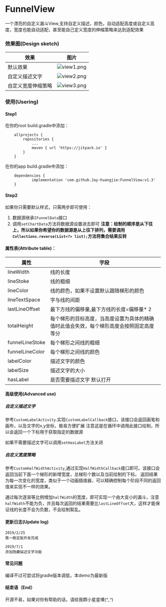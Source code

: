 # FunnelView
一个漂亮的自定义漏斗View,支持自定义描述，颜色，自动适配高度或自定义高度，宽度也能自动适配，甚至能自己定义宽度的伸缩策略来达到适配效果

### 效果图(Design sketch)
|效果|图片|
|---|---|
|默认效果|![view1.png](https://upload-images.jianshu.io/upload_images/3468978-921867ae19dd3bcf.png?imageMogr2/auto-orient/strip%7CimageView2/2/w/720)|
|自定义描述文字|![view2.png](https://upload-images.jianshu.io/upload_images/3468978-0517933d5ead4902.png?imageMogr2/auto-orient/strip%7CimageView2/2/w/720)|
|自定义宽度伸缩策略|![view3.png](https://upload-images.jianshu.io/upload_images/3468978-50289a6c88903663.png?imageMogr2/auto-orient/strip%7CimageView2/2/w/720)|

### 使用(Usering)
#### Step1
在你的root build.gradle中添加：
````
	allprojects {
		repositories {
			...
			maven { url 'https://jitpack.io' }
		}
	}
````
在你的app build.gradle中添加：
````
	dependencies {
	        implementation 'com.github.Jay-huangjie:FunnelView:v1.3'
	}
````
#### Step2
如果你只需要默认样式，只需两步即可使用：
1. 数据源继承`IFunnelData`接口
2. 调用`setChartData`方法将数据源设置进去即可
**注意：绘制的顺序是从下往上，所以如果你希望你的数据源是从上往下排列，需要调用`Collections.reverse(List<?> list);`方法将集合结果反转**

#### 属性表(Attribute table)：
|属性|字段|
|---|---|
|lineWidth|线的长度|
|lineStoke|线的粗细|
|lineColor|线的颜色，如果不设置默认跟随梯形的颜色|
|lineTextSpace|字与线的间距|
|lastLineOffset|最下方线的偏移量,最下方线的长度=偏移量* 2|
|totalHeight|每个梯形的目标高度，当高度设置为具体的精确值时此值会失效，每个梯形高度会按照固定高度等分|
|funnelLineStoke|每个梯形之间线的粗细|
|funnelLineColor|每个梯形之间线的颜色|
|labelColor|描述文字的颜色|
|labelSize|描述文字的大小|
|hasLabel|是否需要描述文字 默认打开|


#### 高级使用(Advanced use)
##### 自定义描述文字
参考`CustomLabelActivity`.实现`CustomLabelCallback`接口，该接口会返回画笔和画布，以及文字的x,y坐标，极易方便扩展
注意这是在循环中调用此接口绘制，所以会返回一个下标用于获取指定的数据源

如果不需要描述文字可以调用`setHasLabel`方法关闭

##### 自定义宽度策略
参考`CustomHalfWidthActivity`,通过实现`HalfWidthCallback`接口即可。该接口会返回当前下面一个梯形的新增宽度，总梯形个数以及当前绘制的下标。
返回结果为每一次变化的宽度，类似于一个动画插值器，可以精确控制每个阶段不同的返回值来实现不一样的效果。

通过每次逐渐等比例增加`halfWidth`的宽度，即可实现一个由大变小的漏斗，注意`halfWidth`不能为负，并且每次返回的结果需要比`lastLineOffset`大，这样才能保证线的长度不会为负数，不会绘制絮乱。

#### 更新日志(Update log)
````
2019/2/25
第一稳定版开发完成

2019/7/1
添加隐藏描述文字功能
````

#### 常见问题
编译不过可尝试将gradle版本调低，本demo为最新版

#### 结束语（End）
开源不易，如果对你有帮助的话，请给我颗小星星噢(*^_^*)
